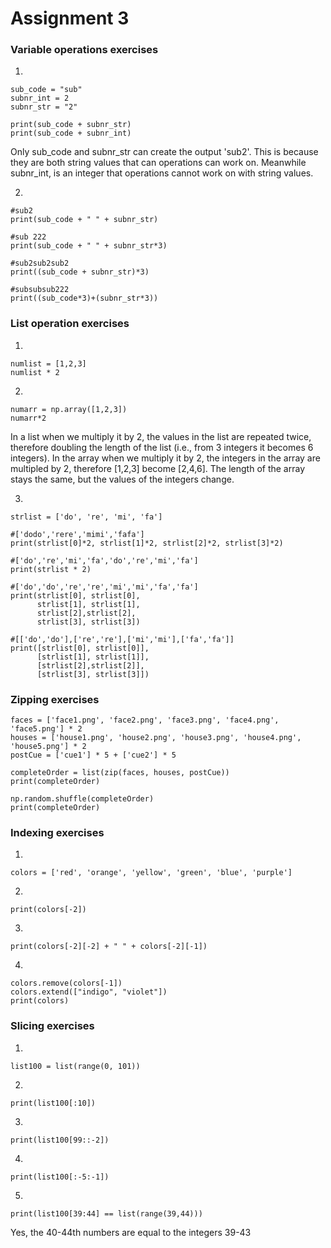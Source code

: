 # Assignment 3

### Variable operations exercises
1)
```
sub_code = "sub"
subnr_int = 2
subnr_str = "2"

print(sub_code + subnr_str)
print(sub_code + subnr_int)
```
Only sub_code and subnr_str can create the output 'sub2'. This is because they are both string values that can operations can work on. Meanwhile subnr_int, is an integer that operations cannot work on with string values.

2)
```
#sub2
print(sub_code + " " + subnr_str)

#sub 222
print(sub_code + " " + subnr_str*3)

#sub2sub2sub2
print((sub_code + subnr_str)*3)

#subsubsub222
print((sub_code*3)+(subnr_str*3))
```

### List operation exercises
1)
```
numlist = [1,2,3]
numlist * 2
```

2)
```
numarr = np.array([1,2,3])
numarr*2
```
In a list when we multiply it by 2, the values in the list are repeated twice, therefore doubling the length of the list (i.e., from 3 integers it becomes 6 integers). In the array when we multiply it by 2, the integers in the array are multipled by 2, therefore [1,2,3] become [2,4,6]. The length of the array stays the same, but the values of the integers change.

3)
```
strlist = ['do', 're', 'mi', 'fa']

#['dodo','rere','mimi','fafa'] 
print(strlist[0]*2, strlist[1]*2, strlist[2]*2, strlist[3]*2)

#['do','re','mi','fa','do','re','mi','fa'] 
print(strlist * 2)

#['do','do','re','re','mi','mi','fa','fa'] 
print(strlist[0], strlist[0], 
      strlist[1], strlist[1],
      strlist[2],strlist[2],
      strlist[3], strlist[3])

#[['do','do'],['re','re'],['mi','mi'],['fa','fa']]
print([strlist[0], strlist[0]], 
      [strlist[1], strlist[1]],
      [strlist[2],strlist[2]],
      [strlist[3], strlist[3]])
```

### Zipping exercises
```
faces = ['face1.png', 'face2.png', 'face3.png', 'face4.png', 'face5.png'] * 2
houses = ['house1.png', 'house2.png', 'house3.png', 'house4.png', 'house5.png'] * 2
postCue = ['cue1'] * 5 + ['cue2'] * 5

completeOrder = list(zip(faces, houses, postCue))
print(completeOrder)

np.random.shuffle(completeOrder)
print(completeOrder)
```


### Indexing exercises
1)
```
colors = ['red', 'orange', 'yellow', 'green', 'blue', 'purple']
```

2)
```
print(colors[-2])
```

3)
```
print(colors[-2][-2] + " " + colors[-2][-1])
```

4)
```
colors.remove(colors[-1])
colors.extend(["indigo", "violet"])
print(colors)
```

### Slicing exercises
1)
```
list100 = list(range(0, 101))
```

2)
```
print(list100[:10])
```

3)
```
print(list100[99::-2])
```

4)
```
print(list100[:-5:-1])
```

5)
```
print(list100[39:44] == list(range(39,44)))
```
Yes, the 40-44th numbers are equal to the integers 39-43
